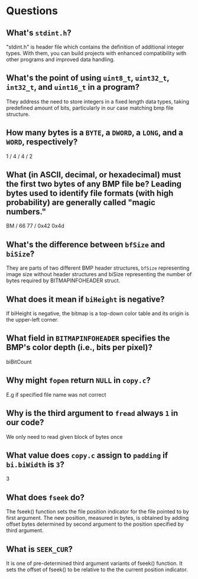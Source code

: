 # Questions

## What's `stdint.h`?

"stdint.h" is header file which contains the definition of additional integer types. With them, you can build
projects with enhanced compatibility with other programs and improved data handling. 

## What's the point of using `uint8_t`, `uint32_t`, `int32_t`, and `uint16_t` in a program?

They address the need to store integers in a fixed length data types, taking predefined amount of bits, particularly in our case matching bmp file structure.

## How many bytes is a `BYTE`, a `DWORD`, a `LONG`, and a `WORD`, respectively?

1 / 4 / 4 / 2

## What (in ASCII, decimal, or hexadecimal) must the first two bytes of any BMP file be? Leading bytes used to identify file formats (with high probability) are generally called "magic numbers."

BM / 66 77 / 0x42 0x4d

## What's the difference between `bfSize` and `biSize`?

They are parts of two different BMP header structures, `bfSize` representing image size without header structures and biSize representing the number of bytes required by BITMAPINFOHEADER struct. 

## What does it mean if `biHeight` is negative?

If biHeight is negative, the bitmap is a top-down color table and its origin is the upper-left corner.

## What field in `BITMAPINFOHEADER` specifies the BMP's color depth (i.e., bits per pixel)?

biBitCount

## Why might `fopen` return `NULL` in `copy.c`?

E.g if specified file name was not correct

## Why is the third argument to `fread` always `1` in our code?

We only need to read given block of bytes once

## What value does `copy.c` assign to `padding` if `bi.biWidth` is `3`?

3

## What does `fseek` do?

The fseek() function  sets the file position indicator for the file pointed to by first argument. The new  position, measured in bytes, is obtained by adding offset bytes determined by second argument to the position specified by third argument.

## What is `SEEK_CUR`?

It is one of pre-determined third argument variants of fseek() function. It sets the offset of fseek() to be relative to the the current position indicator.
